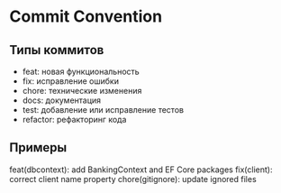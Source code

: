 # Commit Convention

## Типы коммитов
- feat: новая функциональность
- fix: исправление ошибки
- chore: технические изменения
- docs: документация
- test: добавление или исправление тестов
- refactor: рефакторинг кода

## Примеры
feat(dbcontext): add BankingContext and EF Core packages
fix(client): correct client name property
chore(gitignore): update ignored files
